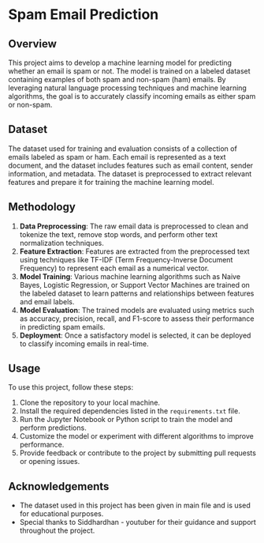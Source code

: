 # Spam Email Prediction

## Overview
This project aims to develop a machine learning model for predicting whether an email is spam or not. The model is trained on a labeled dataset containing examples of both spam and non-spam (ham) emails. By leveraging natural language processing techniques and machine learning algorithms, the goal is to accurately classify incoming emails as either spam or non-spam.

## Dataset
The dataset used for training and evaluation consists of a collection of emails labeled as spam or ham. Each email is represented as a text document, and the dataset includes features such as email content, sender information, and metadata. The dataset is preprocessed to extract relevant features and prepare it for training the machine learning model.

## Methodology
1. **Data Preprocessing**: The raw email data is preprocessed to clean and tokenize the text, remove stop words, and perform other text normalization techniques.
2. **Feature Extraction**: Features are extracted from the preprocessed text using techniques like TF-IDF (Term Frequency-Inverse Document Frequency) to represent each email as a numerical vector.
3. **Model Training**: Various machine learning algorithms such as Naive Bayes, Logistic Regression, or Support Vector Machines are trained on the labeled dataset to learn patterns and relationships between features and email labels.
4. **Model Evaluation**: The trained models are evaluated using metrics such as accuracy, precision, recall, and F1-score to assess their performance in predicting spam emails.
5. **Deployment**: Once a satisfactory model is selected, it can be deployed to classify incoming emails in real-time.

## Usage
To use this project, follow these steps:
1. Clone the repository to your local machine.
2. Install the required dependencies listed in the `requirements.txt` file.
3. Run the Jupyter Notebook or Python script to train the model and perform predictions.
4. Customize the model or experiment with different algorithms to improve performance.
5. Provide feedback or contribute to the project by submitting pull requests or opening issues.


## Acknowledgements
- The dataset used in this project has been given in main file and is used for educational purposes.
- Special thanks to 
Siddhardhan - youtuber for their guidance and support throughout the project.
